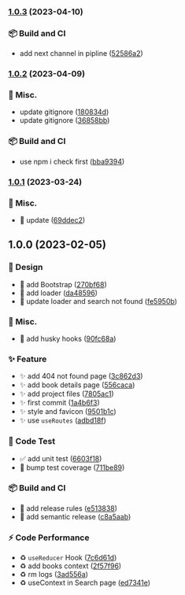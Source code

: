 ### [1.0.3](https://github.com/tomavic/myreads-tracker-nx-react-semantic/compare/v1.0.2...v1.0.3) (2023-04-10)


### 📦️ Build and CI

* add next channel in pipline ([52586a2](https://github.com/tomavic/myreads-tracker-nx-react-semantic/commit/52586a21d233c21781d6ffe321eee4a0aa983400))

### [1.0.2](https://github.com/tomavic/myreads-tracker-nx-react-semantic/compare/v1.0.1...v1.0.2) (2023-04-09)


### 🔨  Misc.

* update gitignore ([180834d](https://github.com/tomavic/myreads-tracker-nx-react-semantic/commit/180834d499303cbe528c279cbd2706de96939041))
* update gitignore ([36858bb](https://github.com/tomavic/myreads-tracker-nx-react-semantic/commit/36858bb801314cf4aa19fd4ed78cbdddc61c11d1))


### 📦️ Build and CI

* use npm i check first ([bba9394](https://github.com/tomavic/myreads-tracker-nx-react-semantic/commit/bba939472eee3db2cac79abfc4d96ea8628c3a81))

### [1.0.1](https://github.com/tomavic/myreads-tracker/compare/v1.0.0...v1.0.1) (2023-03-24)


### 🔨  Misc.

* :hammer: update ([69ddec2](https://github.com/tomavic/myreads-tracker/commit/69ddec23b8c8cd1967618fb5e1555e80be37c390))

## 1.0.0 (2023-02-05)


### 💄 Design

* :lipstick: add Bootstrap ([270bf68](https://github.com/tomavic/myreads-tracker/commit/270bf685d8821a1087c800731f1f67fe980789ce))
* :lipstick: add loader ([da48596](https://github.com/tomavic/myreads-tracker/commit/da48596ea51e3909c55395b69ccc3fca2a2fd23a))
* :lipstick: update loader and search not found ([fe5950b](https://github.com/tomavic/myreads-tracker/commit/fe5950b0551280aeca4928545b887eaf6eaab3eb))


### 🔨  Misc.

* 🔨 add husky hooks ([90fc68a](https://github.com/tomavic/myreads-tracker/commit/90fc68aaf0aa847c00e0ed040275c9989c72aa24))


### ✨ Feature

* :sparkles: add 404 not found page ([3c862d3](https://github.com/tomavic/myreads-tracker/commit/3c862d39c7723715b2397908ab63b7d154d1daf6))
* :sparkles: add book details page ([556caca](https://github.com/tomavic/myreads-tracker/commit/556caca2e4086330cc9c2fe95fa94db3f1871491))
* :sparkles: add project files ([7805ac1](https://github.com/tomavic/myreads-tracker/commit/7805ac18bf1eee3da4549fb935cf2c943c217a86))
* :sparkles: first commit ([1a4b6f3](https://github.com/tomavic/myreads-tracker/commit/1a4b6f3b0fc33c94f78598aa3558daf2b4b06516))
* :sparkles: style and favicon ([9501b1c](https://github.com/tomavic/myreads-tracker/commit/9501b1c7f0a19814129c8f73952d475bc377d3c6))
* :sparkles: use `useRoutes` ([adbd18f](https://github.com/tomavic/myreads-tracker/commit/adbd18f34e13f18c72388474e42af20541cb1ab5))


### 🧪 Code Test

* ✅ add unit test ([6603f18](https://github.com/tomavic/myreads-tracker/commit/6603f18e8c29995ad5e7b3ed5ba2edbd486da4e0))
* 🧪 bump test coverage ([711be89](https://github.com/tomavic/myreads-tracker/commit/711be8939f4f8e55d91bbd4efae6ec3bd3e22023))


### 📦️ Build and CI

* 🚀 add release rules ([e513838](https://github.com/tomavic/myreads-tracker/commit/e513838e8c6dd997ed475db2eef17dc32a6b73e4))
* 🚀 add semantic release ([c8a5aab](https://github.com/tomavic/myreads-tracker/commit/c8a5aabc9898b0d75bd6e03cbc68621339a7613b))


### ⚡️ Code Performance

* :recycle: `useReducer` Hook ([7c6d61d](https://github.com/tomavic/myreads-tracker/commit/7c6d61d55e80c283dee526791c1592da6cb44961))
* :recycle: add books context ([2f57f96](https://github.com/tomavic/myreads-tracker/commit/2f57f966f1ecb550847d02eff8e4cc14b03dda1f))
* :recycle: rm logs ([3ad556a](https://github.com/tomavic/myreads-tracker/commit/3ad556a418d7c232b0db6ce4e390216819c1f8fe))
* :recycle: useContext in Search page ([ed7341e](https://github.com/tomavic/myreads-tracker/commit/ed7341e9cd5f5ab091ae1b50d0d82007efc31918))
